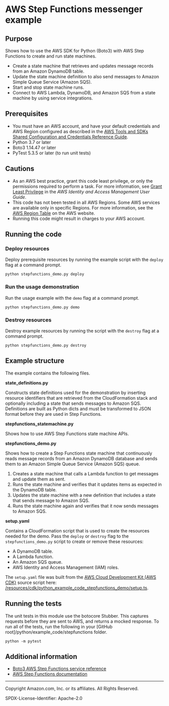# AWS Step Functions messenger example

## Purpose

Shows how to use the AWS SDK for Python (Boto3) with AWS Step Functions to
create and run state machines.

-   Create a state machine that retrieves and updates message records from an
    Amazon DynamoDB table.
-   Update the state machine definition to also send messages to Amazon Simple Queue Service
    (Amazon SQS).
-   Start and stop state machine runs.
-   Connect to AWS Lambda, DynamoDB, and Amazon SQS from a state machine by using service
    integrations.

## Prerequisites

-   You must have an AWS account, and have your default credentials and AWS Region
    configured as described in the [AWS Tools and SDKs Shared Configuration and
    Credentials Reference Guide](https://docs.aws.amazon.com/credref/latest/refdocs/creds-config-files.html).
-   Python 3.7 or later
-   Boto3 1.14.47 or later
-   PyTest 5.3.5 or later (to run unit tests)

## Cautions

-   As an AWS best practice, grant this code least privilege, or only the
    permissions required to perform a task. For more information, see
    [Grant Least Privilege](https://docs.aws.amazon.com/IAM/latest/UserGuide/best-practices.html#grant-least-privilege)
    in the _AWS Identity and Access Management
    User Guide_.
-   This code has not been tested in all AWS Regions. Some AWS services are
    available only in specific Regions. For more information, see the
    [AWS Region Table](https://aws.amazon.com/about-aws/global-infrastructure/regional-product-services/)
    on the AWS website.
-   Running this code might result in charges to your AWS account.

## Running the code

### Deploy resources

Deploy prerequisite resources by running the example script with the `deploy` flag at
a command prompt.

```
python stepfunctions_demo.py deploy
```

### Run the usage demonstration

Run the usage example with the `demo` flag at a command prompt.

```
python stepfunctions_demo.py demo
```

### Destroy resources

Destroy example resources by running the script with the `destroy` flag at a command
prompt.

```
python stepfunctions_demo.py destroy
```

## Example structure

The example contains the following files.

**state_definitions.py**

Constructs state definitions used for the demonstration by inserting resource
identifiers that are retrieved from the CloudFormation stack and
optionally including a state that sends messages to Amazon SQS. Definitions are built
as Python dicts and must be transformed to JSON format before they are used in
Step Functions.

**stepfunctions_statemachine.py**

Shows how to use AWS Step Functions state machine APIs.

**stepfunctions_demo.py**

Shows how to create a Step Functions state machine that continuously reads message
records from an Amazon DynamoDB database and sends them to an Amazon Simple Queue
Service (Amazon SQS) queue.

1. Creates a state machine that calls a Lambda function to get messages and update
   them as sent.
1. Runs the state machine and verifies that it updates items as expected in the
   DynamoDB table.
1. Updates the state machine with a new definition that includes a state that sends
   message to Amazon SQS.
1. Runs the state machine again and verifies that it now sends messages to Amazon SQS.

**setup.yaml**

Contains a CloudFormation script that is used to create the resources needed for
the demo. Pass the `deploy` or `destroy` flag to the `stepfunctions_demo.py` script to
create or remove these resources:

-   A DynamoDB table.
-   A Lambda function.
-   An Amazon SQS queue.
-   AWS Identity and Access Management (IAM) roles.

The `setup.yaml` file was built from the
[AWS Cloud Development Kit (AWS CDK)](https://docs.aws.amazon.com/cdk/)
source script here:
[/resources/cdk/python_example_code_stepfunctions_demo/setup.ts](https://github.com/picante-io/aws-doc-sdk-examples/blob/master/resources/cdk/python_example_code_stepfunctions_demo/setup.ts).

## Running the tests

The unit tests in this module use the botocore Stubber. This captures requests before
they are sent to AWS, and returns a mocked response. To run all of the tests,
run the following in your [GitHub root]/python/example_code/stepfunctions
folder.

```
python -m pytest
```

## Additional information

-   [Boto3 AWS Step Functions service reference](https://boto3.amazonaws.com/v1/documentation/api/latest/reference/services/stepfunctions.html)
-   [AWS Step Functions documentation](https://docs.aws.amazon.com/step-functions)

---

Copyright Amazon.com, Inc. or its affiliates. All Rights Reserved.

SPDX-License-Identifier: Apache-2.0
